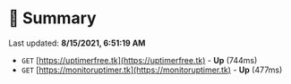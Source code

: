 # 📖 Summary
Last updated: **8/15/2021, 6:51:19 AM**

- `GET` [https://uptimerfree.tk](https://uptimerfree.tk) - **Up** (744ms)
- `GET` [https://monitoruptimer.tk](https://monitoruptimer.tk) - **Up** (477ms)
